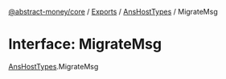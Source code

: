 [@abstract-money/core](../README.md) / [Exports](../modules.md) / [AnsHostTypes](../modules/AnsHostTypes.md) / MigrateMsg

# Interface: MigrateMsg

[AnsHostTypes](../modules/AnsHostTypes.md).MigrateMsg
